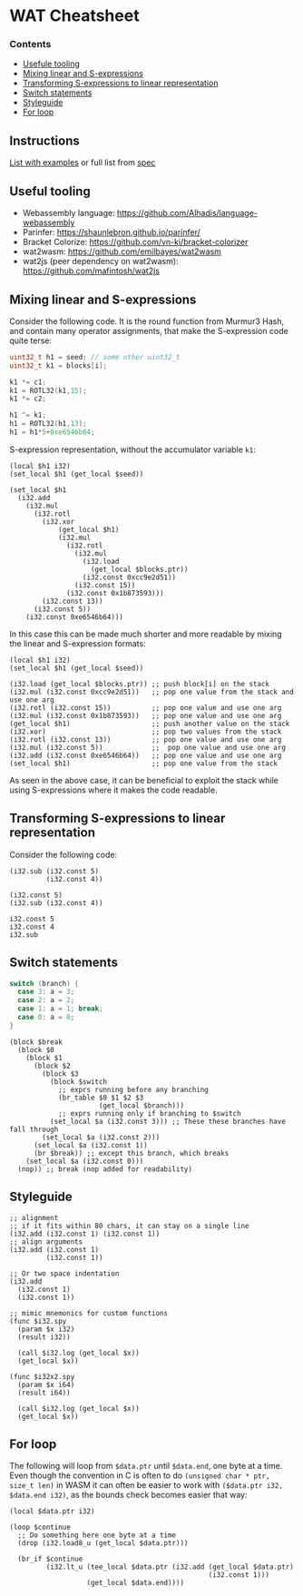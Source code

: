 # WAT Cheatsheet

### Contents

- [Usefule tooling](#useful-tooling)
- [Mixing linear and S-expressions](#mixing-linear-and-s-expressions)
- [Transforming S-expressions to linear representation](#transforming-s-expressions-to-linear-representation)
- [Switch statements](#switch-statements)
- [Styleguide](#styleguide)
- [For loop](#for-loop)

## Instructions

[List with examples](instructions.md) or full list from [spec](https://webassembly.github.io/spec/core/appendix/index-instructions.html)

## Useful tooling

* Webassembly language: https://github.com/Alhadis/language-webassembly
* Parinfer: https://shaunlebron.github.io/parinfer/
* Bracket Colorize: https://github.com/vn-ki/bracket-colorizer
* wat2wasm: https://github.com/emilbayes/wat2wasm
* wat2js (peer dependency on wat2wasm): https://github.com/mafintosh/wat2js

## Mixing linear and S-expressions

Consider the following code. It is the round function from Murmur3 Hash, and
contain many operator assignments, that make the S-expression code quite terse:

```c
uint32_t h1 = seed; // some other uint32_t
uint32_t k1 = blocks[i];

k1 *= c1;
k1 = ROTL32(k1,15);
k1 *= c2;

h1 ^= k1;
h1 = ROTL32(h1,13);
h1 = h1*5+0xe6546b64;
```

S-expression representation, without the accumulator variable `k1`:

```webassembly
(local $h1 i32)
(set_local $h1 (get_local $seed))

(set_local $h1
  (i32.add
    (i32.mul
      (i32.rotl
        (i32.xor
            (get_local $h1)
            (i32.mul
              (i32.rotl
                (i32.mul
                  (i32.load
                    (get_local $blocks.ptr))
                  (i32.const 0xcc9e2d51))
                (i32.const 15))
              (i32.const 0x1b873593)))
        (i32.const 13))
      (i32.const 5))
    (i32.const 0xe6546b64)))
```

In this case this can be made much shorter and more readable by mixing the
linear and S-expression formats:

```webassembly
(local $h1 i32)
(set_local $h1 (get_local $seed))

(i32.load (get_local $blocks.ptr)) ;; push block[i] on the stack
(i32.mul (i32.const 0xcc9e2d51))   ;; pop one value from the stack and use one arg
(i32.rotl (i32.const 15))          ;; pop one value and use one arg
(i32.mul (i32.const 0x1b873593))   ;; pop one value and use one arg
(get_local $h1)                    ;; push another value on the stack
(i32.xor)                          ;; pop two values from the stack
(i32.rotl (i32.const 13))          ;; pop one value and use one arg
(i32.mul (i32.const 5))            ;;  pop one value and use one arg
(i32.add (i32.const 0xe6546b64))   ;; pop one value and use one arg
(set_local $h1)                    ;; pop one value from the stack
```

As seen in the above case, it can be beneficial to exploit the stack while using
S-expressions where it makes the code readable.

## Transforming S-expressions to linear representation

Consider the following code:

```webassembly
(i32.sub (i32.const 5)
         (i32.const 4))
```

```webassembly
(i32.const 5)
(i32.sub (i32.const 4))
```

```webassembly
i32.const 5
i32.const 4
i32.sub
```

## Switch statements

```c
switch (branch) {
  case 3: a = 3;
  case 2: a = 2;
  case 1: a = 1; break;
  case 0: a = 0;
}
```

```webassembly
(block $break
  (block $0
    (block $1
      (block $2
        (block $3
          (block $switch
            ;; exprs running before any branching
            (br_table $0 $1 $2 $3
                      (get_local $branch)))
            ;; exprs running only if branching to $switch
          (set_local $a (i32.const 3))) ;; These these branches have fall through
        (set_local $a (i32.const 2)))
      (set_local $a (i32.const 1))
      (br $break)) ;; except this branch, which breaks
    (set_local $a (i32.const 0)))
  (nop)) ;; break (nop added for readability)
```

## Styleguide

```webassembly
;; alignment
;; if it fits within 80 chars, it can stay on a single line
(i32.add (i32.const 1) (i32.const 1))
;; align arguments
(i32.add (i32.const 1)
         (i32.const 1))

;; Or two space indentation
(i32.add
  (i32.const 1)
  (i32.const 1))

;; mimic mnemonics for custom functions
(func $i32.spy
  (param $x i32)
  (result i32))

  (call $i32.log (get_local $x))
  (get_local $x))

(func $i32x2.spy
  (param $x i64)
  (result i64))

  (call $i32.log (get_local $x))
  (get_local $x))
```

## For loop

The following will loop from `$data.ptr` until `$data.end`, one byte at a time.
Even though the convention in C is often to do `(unsigned char * ptr, size_t len)`
in WASM it can often be easier to work with `($data.ptr i32, $data.end i32)`, as
the bounds check becomes easier that way:

```webassembly
(local $data.ptr i32)

(loop $continue
  ;; Do something here one byte at a time
  (drop (i32.load8_u (get_local $data.ptr)))

  (br_if $continue
         (i32.lt_u (tee_local $data.ptr (i32.add (get_local $data.ptr)
                                                 (i32.const 1)))
                   (get_local $data.end))))
```
